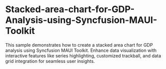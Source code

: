 # Stacked-area-chart-for-GDP-Analysis-using-Syncfusion-MAUI-Toolkit
This sample demonstrates how to create a stacked area chart for GDP analysis using Syncfusion MAUI Toolkit. Enhance data visualization with interactive features like series highlighting, customized trackball, and data grid integration for seamless user insights.
